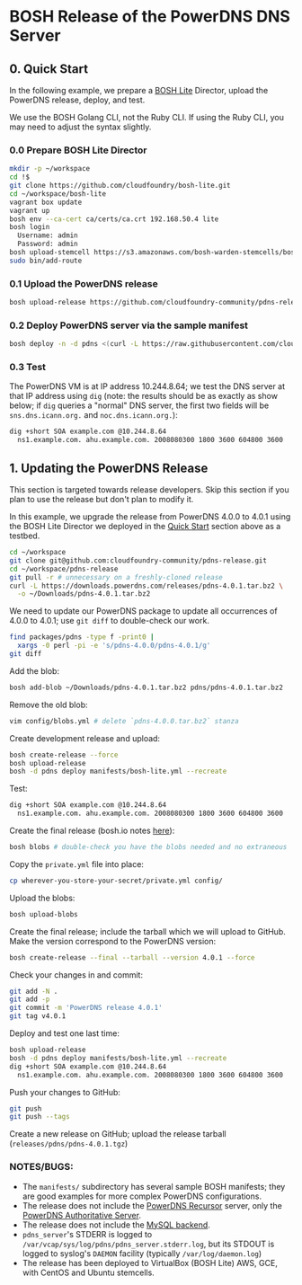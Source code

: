 # BOSH Release of the PowerDNS DNS Server

## 0. <a name="quick_start">Quick Start</a>

In the following example, we prepare a [BOSH Lite](https://github.com/cloudfoundry/bosh-lite) Director,
upload the PowerDNS release, deploy, and test.

We use the BOSH Golang CLI, not the Ruby CLI. If using the Ruby CLI,
you may need to adjust the syntax slightly.

### 0.0 Prepare BOSH Lite Director

```bash
mkdir -p ~/workspace
cd !$
git clone https://github.com/cloudfoundry/bosh-lite.git
cd ~/workspace/bosh-lite
vagrant box update
vagrant up
bosh env --ca-cert ca/certs/ca.crt 192.168.50.4 lite
bosh login
  Username: admin
  Password: admin
bosh upload-stemcell https://s3.amazonaws.com/bosh-warden-stemcells/bosh-stemcell-3262.2-warden-boshlite-ubuntu-trusty-go_agent.tgz
sudo bin/add-route
```

### 0.1 Upload the PowerDNS release

```bash
bosh upload-release https://github.com/cloudfoundry-community/pdns-release/releases/download/v1/pdns-1.tgz
```

### 0.2 Deploy PowerDNS server via the sample manifest

```bash
bosh deploy -n -d pdns <(curl -L https://raw.githubusercontent.com/cloudfoundry-community/pdns-release/4aa05e76570a8cfc895a3c643e42acc642f3b8b0/manifests/bosh-lite.yml)
```

### 0.3 Test

The PowerDNS VM is at IP address 10.244.8.64; we test the DNS server at that IP
address using `dig` (note: the results should be as exactly as show below; if
`dig` queries a "normal" DNS server, the first two fields will be
`sns.dns.icann.org.` and `noc.dns.icann.org.`):

```bash
dig +short SOA example.com @10.244.8.64
  ns1.example.com. ahu.example.com. 2008080300 1800 3600 604800 3600
```

## 1. Updating the PowerDNS Release

This section is targeted towards release developers. Skip this section
if you plan to use the release but don't plan to modify it.

In this example, we upgrade the release from PowerDNS 4.0.0 to 4.0.1
using the BOSH Lite Director we deployed in the [Quick Start](#quick_start)
section above as a testbed.

```bash
cd ~/workspace
git clone git@github.com:cloudfoundry-community/pdns-release.git
cd ~/workspace/pdns-release
git pull -r # unnecessary on a freshly-cloned release
curl -L https://downloads.powerdns.com/releases/pdns-4.0.1.tar.bz2 \
  -o ~/Downloads/pdns-4.0.1.tar.bz2
```

We need to update our PowerDNS package to update all occurrences of 4.0.0 to
4.0.1; use `git diff` to double-check our work.

```bash
find packages/pdns -type f -print0 |
  xargs -0 perl -pi -e 's/pdns-4.0.0/pdns-4.0.1/g'
git diff
```

Add the blob:

```bash
bosh add-blob ~/Downloads/pdns-4.0.1.tar.bz2 pdns/pdns-4.0.1.tar.bz2
```

Remove the old blob:

```bash
vim config/blobs.yml # delete `pdns-4.0.0.tar.bz2` stanza
```

Create development release and upload:

```bash
bosh create-release --force
bosh upload-release
bosh -d pdns deploy manifests/bosh-lite.yml --recreate
```

Test:

```bash
dig +short SOA example.com @10.244.8.64
  ns1.example.com. ahu.example.com. 2008080300 1800 3600 604800 3600
```

Create the final release (bosh.io notes
[here](http://bosh.io/docs/create-release.html#final-release)):

```bash
bosh blobs # double-check you have the blobs needed and no extraneous
```

Copy the `private.yml` file into place:

```bash
cp wherever-you-store-your-secret/private.yml config/
```

Upload the blobs:

```bash
bosh upload-blobs
```

Create the final release; include the tarball which we will upload to GitHub.
Make the version correspond to the PowerDNS version:

```bash
bosh create-release --final --tarball --version 4.0.1 --force
```

Check your changes in and commit:

```bash
git add -N .
git add -p
git commit -m 'PowerDNS release 4.0.1'
git tag v4.0.1
```

Deploy and test one last time:

```bash
bosh upload-release
bosh -d pdns deploy manifests/bosh-lite.yml --recreate
dig +short SOA example.com @10.244.8.64
  ns1.example.com. ahu.example.com. 2008080300 1800 3600 604800 3600
```

Push your changes to GitHub:

```bash
git push
git push --tags
```

Create a new release on GitHub; upload the release tarball
(`releases/pdns/pdns-4.0.1.tgz`)

### NOTES/BUGS:

- The `manifests/` subdirectory has several sample BOSH manifests;
  they are good examples for more complex PowerDNS configurations.
- The release does not include the [PowerDNS
  Recursor](https://www.powerdns.com/recursor.html) server, only the [PowerDNS
  Authoritative Server](https://www.powerdns.com/auth.html).
- The release does not include the [MySQL
  backend](https://doc.powerdns.com/md/authoritative/).
- `pdns_server`'s STDERR is logged to
  `/var/vcap/sys/log/pdns/pdns_server.stderr.log`, but its STDOUT is logged to
  syslog's `DAEMON` facility (typically `/var/log/daemon.log`)
- The release has been deployed to VirtualBox (BOSH Lite) AWS, GCE, with CentOS
  and Ubuntu stemcells.
